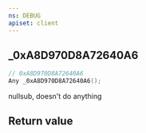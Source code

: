 ```yaml
---
ns: DEBUG
apiset: client
---
```

## _0xA8D970D8A72640A6

```c
// 0xA8D970D8A72640A6
Any _0xA8D970D8A72640A6();
```

nullsub, doesn't do anything


## Return value

